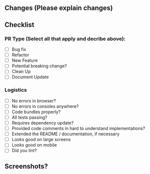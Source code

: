 ## Changes (Please explain changes)


## Checklist
### PR Type (Select all that apply and decribe above):
- [ ] Bug fix
- [ ] Refactor
- [ ] New Feature
- [ ] Potential breaking change?
- [ ] Clean Up
- [ ] Document Update

### Logistics
- [ ] No errors in browser?
- [ ] No errors in consoles anywhere?
- [ ] Code bundles properly?
- [ ] All tests passing?
- [ ] Requires dependency update?
- [ ] Provided code comments in hard to understand implementations?
- [ ] Extended the README / documentation, if necessary
- [ ] Looks good on large screens
- [ ] Looks good on mobile
- [ ] Did you lint?

## Screenshots?
